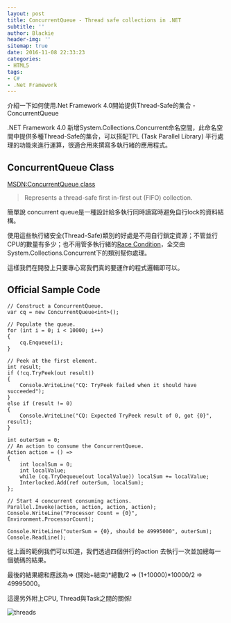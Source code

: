 ```yaml
---
layout: post
title: ConcurrentQueue - Thread safe collections in .NET
subtitle: ''
author: Blackie
header-img: ''
sitemap: true
date: 2016-11-08 22:33:23
categories:
- HTML5
tags:
- C#
- .Net Framework
---
```


介紹一下如何使用.Net Framework 4.0開始提供Thread-Safe的集合 - ConcurrentQueue

<!-- More -->

.NET Framework 4.0 新增System.Collections.Concurrent命名空間，此命名空間中提供多種Thread-Safe的集合，可以搭配TPL (Task Parallel Library) 平行處理的功能來進行運算，很適合用來撰寫多執行緒的應用程式。

## ConcurrentQueue<T> Class ##

[MSDN:ConcurrentQueue<T> class](https://msdn.microsoft.com/zh-tw/library/dd267265(v=vs.110).aspx)

> Represents a thread-safe first in-first out (FIFO) collection.

簡單說 concurrent queue是一種設計給多執行同時讀寫時避免自行lock的資料結構。

使用這些執行緒安全(Thread-Safe)類別的好處是不用自行鎖定資源；不管並行CPU的數量有多少；也不用管多執行緒的[Race Condition](https://zh.wikipedia.org/zh-tw/%E7%AB%B6%E7%88%AD%E5%8D%B1%E5%AE%B3)，全交由System.Collections.Concurrent下的類別幫你處理。

這樣我們在開發上只要專心寫我們真的要運作的程式邏輯即可以。

## Official Sample Code ###

    // Construct a ConcurrentQueue.
    var cq = new ConcurrentQueue<int>();

    // Populate the queue.
    for (int i = 0; i < 10000; i++)
    {
        cq.Enqueue(i);
    }

    // Peek at the first element.
    int result;
    if (!cq.TryPeek(out result))
    {
        Console.WriteLine("CQ: TryPeek failed when it should have succeeded");
    }
    else if (result != 0)
    {
        Console.WriteLine("CQ: Expected TryPeek result of 0, got {0}", result);
    }

    int outerSum = 0;
    // An action to consume the ConcurrentQueue.
    Action action = () =>
    {
        int localSum = 0;
        int localValue;
        while (cq.TryDequeue(out localValue)) localSum += localValue;
        Interlocked.Add(ref outerSum, localSum);
    };

    // Start 4 concurrent consuming actions.
    Parallel.Invoke(action, action, action, action);
    Console.WriteLine("Processor Count = {0}", Environment.ProcessorCount);

    Console.WriteLine("outerSum = {0}, should be 49995000", outerSum);
    Console.ReadLine();

從上面的範例我們可以知道，我們透過四個併行的action 去執行一次並加總每一個號碼的結果。

最後的結果總和應該為=> (開始+結束)*總數/2 => (1+10000)*10000/2 => 49995000。

這邊另外附上CPU, Thread與Task之間的關係!

![threads](threads.gif)